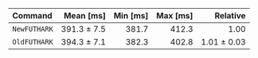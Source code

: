 | Command | Mean [ms] | Min [ms] | Max [ms] | Relative |
|:---|---:|---:|---:|---:|
| `NewFUTHARK` | 391.3 ± 7.5 | 381.7 | 412.3 | 1.00 |
| `OldFUTHARK` | 394.3 ± 7.1 | 382.3 | 402.8 | 1.01 ± 0.03 |
